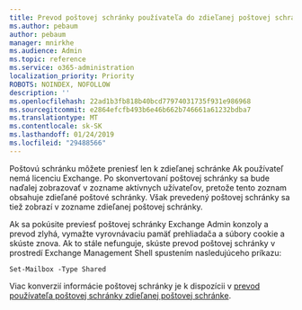 ```yaml
---
title: Prevod poštovej schránky používateľa do zdieľanej poštovej schránky?
ms.author: pebaum
author: pebaum
manager: mnirkhe
ms.audience: Admin
ms.topic: reference
ms.service: o365-administration
localization_priority: Priority
ROBOTS: NOINDEX, NOFOLLOW
description: ''
ms.openlocfilehash: 22ad1b3fb818b40bcd77974031735f931e986968
ms.sourcegitcommit: e2864efcfb493b6e46b662b746661a61232bdba7
ms.translationtype: MT
ms.contentlocale: sk-SK
ms.lasthandoff: 01/24/2019
ms.locfileid: "29488566"
---
```

Poštovú schránku môžete preniesť len k zdieľanej schránke Ak používateľ nemá licenciu Exchange. Po skonvertovaní poštovej schránky sa bude naďalej zobrazovať v zozname aktívnych užívateľov, pretože tento zoznam obsahuje zdieľané poštové schránky. Však prevedený poštovej schránky sa tiež zobrazí v zozname zdieľanej poštovej schránky. 
  
Ak sa pokúsite previesť poštovej schránky Exchange Admin konzoly a prevod zlyhá, vymažte vyrovnávaciu pamäť prehliadača a súbory cookie a skúste znova. Ak to stále nefunguje, skúste prevod poštovej schránky v prostredí Exchange Management Shell spustením nasledujúceho príkazu:
  
```
Set-Mailbox -Type Shared
```

Viac konverzií informácie poštovej schránky je k dispozícii v [prevod používateľa poštovej schránky zdieľanej poštovej schránke](https://support.office.com/client/2e122487-e1f5-4f26-ba41-5689249d93ba).
  
